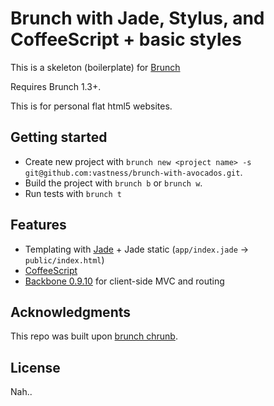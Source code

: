 # Brunch with Jade, Stylus, and CoffeeScript + basic styles
This is a skeleton (boilerplate) for [Brunch](http://brunch.io)

Requires Brunch 1.3+.

This is for personal flat html5 websites. 

## Getting started
* Create new project with `brunch new <project name> -s git@github.com:vastness/brunch-with-avocados.git`.
* Build the project with `brunch b` or `brunch w`.
* Run tests with `brunch t`

## Features
* Templating with [Jade](http://jade-lang.com) + Jade static (`app/index.jade` -> `public/index.html`)
* [CoffeeScript](http://coffeescript.org)
* [Backbone 0.9.10](http://backbonejs.org) for client-side MVC and routing

## Acknowledgments

This repo was built upon [brunch chrunb](git://github.com/tUrG0n/brunch-chrunb.git).

## License
Nah..
